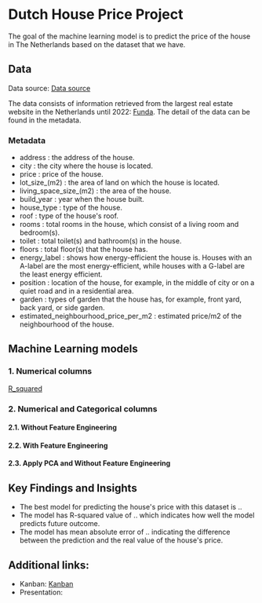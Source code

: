 # Dutch House Price Project

The goal of the machine learning model is to predict the price of the house in The Netherlands based on the dataset that we have. 

## Data
Data source: [Data source](https://www.kaggle.com/datasets/bryan2k19/dutch-house-prices-dataset) 

The data consists of information retrieved from the largest real estate website in the Netherlands until 2022: [Funda](https://www.funda.nl/en/). The detail of the data can be found in the metadata.

### Metadata
- address : the address of the house.
- city : the city where the house is located.
- price : price of the house.
- lot_size_(m2) : the area of land on which the house is located.
- living_space_size_(m2) : the area of the house. 
- build_year : year when the house built.
- house_type : type of the house.
- roof : type of the house's roof. 
- rooms : total rooms in the house, which consist of a living room and bedroom(s).
- toilet : total toilet(s) and bathroom(s) in the house.
- floors : total floor(s) that the house has.
- energy_label : shows how energy-efficient the house is. Houses with an A-label are the most energy-efficient, while houses with a G-label are the least energy efficient.
- position : location of the house, for example, in the middle of city or on a quiet road and in a residential area.
- garden : types of garden that the house has, for example, front yard, back yard, or side garden.
- estimated_neighbourhood_price_per_m2 : estimated price/m2 of the neighbourhood of the house. 

## Machine Learning models
### **1. Numerical columns**

[R_squared](R_squared_score_comparison_numerical.png)

### **2. Numerical and Categorical columns**
#### 2.1. Without Feature Engineering

#### 2.2. With Feature Engineering

#### 2.3. Apply PCA and Without Feature Engineering


## Key Findings and Insights
- The best model for predicting the house's price with this dataset is ..
- The model has R-squared value of .. which indicates how well the model predicts future outcome.
- The model has mean absolute error of .. indicating the difference between the prediction and the real value of the house's price.

## Additional links:
- Kanban: [Kanban](https://trello.com/b/VaFoOuYu/kanban-machine-learning)
- Presentation:
